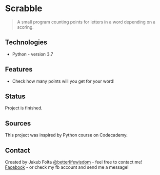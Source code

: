 # Scrabble
> A small program counting points for letters in a word depending on a scoring. 

## Technologies
* Python - version 3.7

## Features
* Check how many points will you get for your word!

## Status
Project is finished.

## Sources
This project was inspired by Python course on Codecademy.

## Contact
Created by Jakub Folta [@betterlifewisdom](https://www.betterlifewisdom.com/) - feel free to contact me!<br/>
[Facebook](https://www.facebook.com/jakub.folta.58) - or check my fb account and send me a message!
